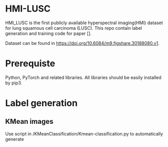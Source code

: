 # HMI-LUSC

HMI_LUSC is the first publicly available hyperspectral imaging(HMI) dataset for lung squamous cell carcinoma (LUSC). This repo contain label generation and training code for paper []. 

Dataset can be found in https://doi.org/10.6084/m9.figshare.30188080.v1. 

# Prerequiste
Python, PyTorch and related libraries. All libraries should be easily installed by pip3. 
# Label generation
## KMean images
Use script in /KMeanClassification/Kmean-classification.py to automatically generate 
